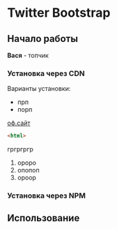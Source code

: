 # Twitter Bootstrap 

## Начало работы
**Вася** - топчик
### Установка через CDN
Варианты установки:
* прп
* порп

[оф.сайт](https://netology.ru/profile/program/git-9.1/lessons/18622/lesson_items/75822)
```html
<html>
```
гргргргр
1. ороро
1. опопоп
2. ороор

### Установка через NPM

## Использование

